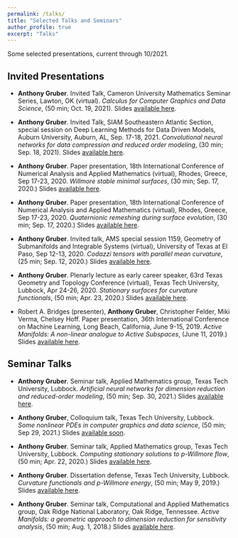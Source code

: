```yaml
---
permalink: /talks/
title: "Selected Talks and Seminars"
author_profile: true
excerpt: "Talks"
---
```


Some selected presentations, current through 10/2021.

## Invited Presentations
-  **Anthony Gruber**.  Invited Talk, Cameron University Mathematics Seminar Series, Lawton, OK (virtual).  *Calculus for Computer Graphics and Data Science*, (50 min; Oct. 19, 2021).  Slides [available here](/files/slides/Cameron.pdf).

-  **Anthony Gruber**.  Invited Talk, SIAM Southeastern Atlantic Section, special session on Deep Learning Methods for Data Driven Models, Auburn University, Auburn, AL, Sep. 17-18, 2021.  *Convolutional neural networks for data compression and reduced order modeling*, (30 min; Sep. 18, 2021).  Slides [available here](/files/slides/Siam_SEAS.pdf).

-  **Anthony Gruber**.  Paper presentation, 18th International Conference of Numerical Analysis and Applied Mathematics (virtual), Rhodes, Greece, Sep 17-23, 2020. *Willmore stable minimal surfaces*, (30 min; Sep. 17, 2020.)  Slides [available here](/files/slides/WSMS_slides.pdf).

- **Anthony Gruber**.  Paper presentation, 18th International Conference of Numerical Analysis and Applied Mathematics (virtual), Rhodes, Greece, Sep 17-23, 2020.  *Quaternionic remeshing during surface evolution*, (30 min; Sep. 17, 2020.)  Slides [available here](/files/slides/QRDSE_slides.pdf).

- **Anthony Gruber**.  Invited talk, AMS special session 1159, Geometry of Submanifolds and Integrable Systems (virtual), University of Texas at El Paso, Sep 12-13, 2020. *Codazzi tensors with parallel mean curvature*, (25 min; Sep. 12, 2020.)  Slides [available here](/files/slides/ElPaso2020.pdf).

- **Anthony Gruber**.  Plenarly lecture as early career speaker, 63rd Texas Geometry and Topology Conference (virtual), Texas Tech University, Lubbock, Apr 24-26, 2020.  *Stationary surfaces for curvature functionals*, (50 min; Apr. 23, 2020.)  Slides [available here](/files/slides/colloquium_2020.pdf).

- Robert A. Bridges (presenter), **Anthony Gruber**, Christopher Felder, Miki Verma, Chelsey Hoff.  Paper presentation, 36th International Conference on Machine Learning, Long Beach, California, June 9-15, 2019.  *Active Manifolds: A non-linear analogue to Active Subspaces*, (June 11, 2019.)  Slides [available here](/files/slides/ICML_presentation.pdf).

<!-- - Eugenio Aulisa, **Anthony Gruber**, Magdalena Toda (presenter), Hung Tran.  Plenary lecture, XXIst International Conference on Geometry, Integrability, and Quantization, Bulgarian Academy of Science, Institute of Biophysics, June 3-9, 2019. *p-Willmore Energies*, (50 min; June 9, 2019.)  Slides [available here](/files/slides/magda_presentation.pdf). -->


## Seminar Talks
- **Anthony Gruber**.  Seminar talk, Applied Mathematics group, Texas Tech University, Lubbock.  *Artificial neural networks for dimension reduction and reduced-order modeling*, (50 min; Sep. 30, 2021.)  Slides [available here](/files/slides/AppMath_Seminar_Fall_2021.pdf).

- **Anthony Gruber**, Colloquium talk, Texas Tech University, Lubbock. *Some nonlinear PDEs in computer graphics and data science*, (50 min; Sep 29, 2021.)  Slides [available soon](/files/slides/notreadyyet).

- **Anthony Gruber**.  Seminar talk, Applied Mathematics group, Texas Tech University, Lubbock.  *Computing stationary solutions to p-Willmore flow*, (50 min; Apr. 22, 2020.)  Slides [available here](/files/slides/appmath_pres.pdf).

- **Anthony Gruber**.  Dissertation defense, Texas Tech University, Lubbock.  *Curvature functionals and p-Willmore energy*, (50 min; May 9, 2019.)  Slides [available here](/files/slides/DD_slides.pdf).

- **Anthony Gruber**.  Seminar talk, Computational and Applied Mathematics group, Oak Ridge National Laboratory, Oak Ridge, Tennessee.  *Active Manifolds: a geometric approach to dimension reduction for sensitivity analysis*, (50 min; Aug. 1, 2018.)  Slides [available here](/files/slides/am_seminar.pdf).

    <!--  <li> <b>Anthony Gruber</b>.
        Seminar talk, <i>A conformally-adjusted Willmore flow of closed surfaces</i>, Applied Mathematics group, Texas Tech University, Lubbock. (50 min; May 8, 2019.)  Slides available <a href="../files/slides/applied_math_seminar.pdf" >here</a>. </li> <br>
      <li> <b>Anthony Gruber</b>.
        Seminar talk, <i>Curvature functionals and varational problems</i>, Analysis group, Texas Tech University, Lubbock. (50 min; April 29, 2019.)  Slides available <a href="../files/slides/analysis_seminar.pdf" >here</a>. </li> <br> -->
